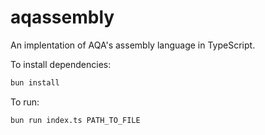 # aqassembly
An implentation of AQA's assembly language in TypeScript.


To install dependencies:

```bash
bun install
```

To run:

```bash
bun run index.ts PATH_TO_FILE
```